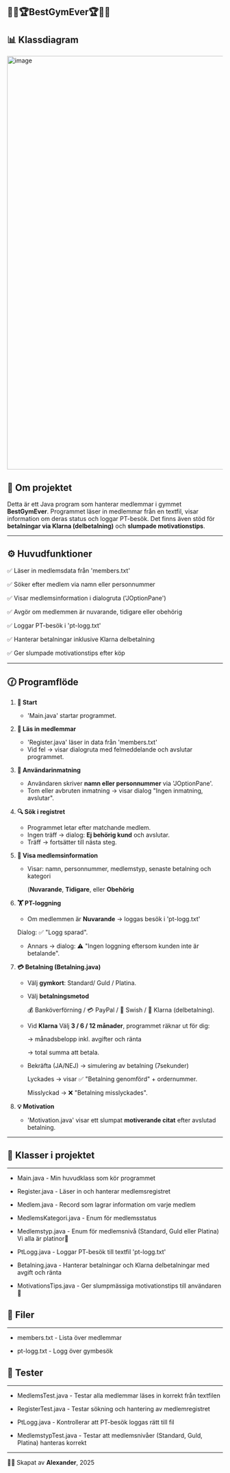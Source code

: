🏋️‍♂️🏆**BestGymEver**🏆🏋️‍♂️
-----
📊 Klassdiagram
-----
<img width="730" height="964" alt="image" src="https://github.com/user-attachments/assets/6081756e-8e68-4ce0-bfa2-cbef61911abe" />

## 📖 Om projektet

Detta är ett Java program som hanterar medlemmar i gymmet **BestGymEver**.
Programmet läser in medlemmar från en textfil, visar information om deras status och loggar PT-besök.
Det finns även stöd för **betalningar via Klarna (delbetalning)** och **slumpade motivationstips**.

-----

## ⚙️ Huvudfunktioner
✅ Läser in medlemsdata från 'members.txt'

✅ Söker efter medlem via namn eller personnummer

✅ Visar medlemsinformation i dialogruta ('JOptionPane')

✅ Avgör om medlemmen är nuvarande, tidigare eller obehörig

✅ Loggar PT-besök i 'pt-logg.txt'

✅ Hanterar betalningar inklusive Klarna delbetalning

✅ Ger slumpade motivationstips efter köp

-----

## 🕜 Programflöde

1. **🚀 Start**
   - 'Main.java' startar programmet.

2. **📁 Läs in medlemmar**
   - 'Register.java' läser in data från 'members.txt'
   - Vid fel -> visar dialogruta med felmeddelande och avslutar programmet.

3. **💬 Användarinmatning**
   - Användaren skriver **namn eller personnummer** via 'JOptionPane'.
   - Tom eller avbruten inmatning -> visar dialog "Ingen inmatning, avslutar".

4. **🔍 Sök i registret**
   - Programmet letar efter matchande medlem.
   - Ingen träff -> dialog: **Ej behörig kund** och avslutar.
   - Träff -> fortsätter till nästa steg.

5. **📑 Visa medlemsinformation**
   - Visar: namn, personnummer, medlemstyp, senaste betalning och kategori

     (**Nuvarande**, **Tidigare**, eller **Obehörig**

6. **🏋️ PT-loggning**
   - Om medlemmen är **Nuvarande** -> loggas besök i 'pt-logg.txt'

    Dialog: ✅ "Logg sparad".

   - Annars -> dialog: ⚠️ "Ingen loggning eftersom kunden inte är betalande".

8. **💳 Betalning (Betalning.java)**
   - Välj **gymkort**: Standard/ Guld / Platina.
   - Välj **betalningsmetod**

      💰 Banköverförning / 💳 PayPal / 📱 Swish / 📑 Klarna (delbetalning).

   - Vid **Klarna** Välj **3 / 6 / 12 månader**, programmet räknar ut för dig:
   
     -> månadsbelopp inkl. avgifter och ränta

     -> total summa att betala.

   - Bekräfta (JA/NEJ) -> simulering av betalning (7sekunder)

     Lyckades -> visar ✅ "Betalning genomförd" + ordernummer.

     Misslyckad -> ❌ "Betalning misslyckades".

10. **💡 Motivation**
    - 'Motivation.java' visar ett slumpat **motiverande citat** efter avslutad betalning.       

-----   


## 🧠 Klasser i projektet
-----

- Main.java                - Min huvudklass som kör programmet

- Register.java            - Läser in och hanterar medlemsregistret

- Medlem.java              - Record som lagrar information om varje medlem

- MedlemsKategori.java     - Enum för medlemsstatus

- Medlemstyp.java          - Enum för medlemsnivå (Standard, Guld eller Platina) Vi alla är platinor💎

- PtLogg.java              - Loggar PT-besök till textfil 'pt-logg.txt'

- Betalning.java           - Hanterar betalningar och Klarna delbetalningar med avgift och ränta

- MotivationsTips.java     - Ger slumpmässiga motivationstips till användaren 💪

## 📂 Filer
-----

- members.txt              - Lista över medlemmar

- pt-logg.txt              - Logg över gymbesök  

## 🧪 Tester
-----

- MedlemsTest.java         - Testar alla medlemmar läses in korrekt från textfilen

- RegisterTest.java        - Testar sökning och hantering av medlemregistret

- PtLogg.java              - Kontrollerar att PT-besök loggas rätt till fil

- MedlemstypTest.java      - Testar att medlemsnivåer (Standard, Guld, Platina) hanteras korrekt

-----
👨‍💻 Skapat av **Alexander**,  2025


